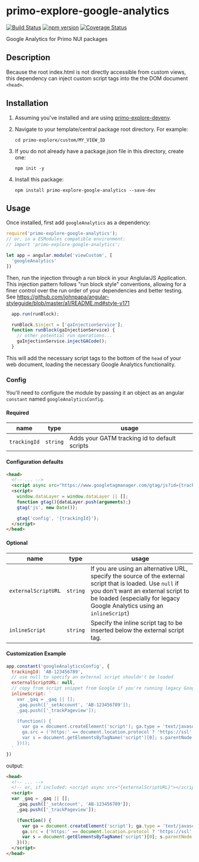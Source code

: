 # primo-explore-google-analytics

[![Build Status](https://travis-ci.org/NYULibraries/primo-explore-google-analytics.svg?branch=master)](https://travis-ci.org/NYULibraries/primo-explore-google-analytics)
[![npm version](https://img.shields.io/npm/v/primo-explore-google-analytics.svg)](https://www.npmjs.com/package/primo-explore-google-analytics)
[![Coverage Status](https://coveralls.io/repos/github/NYULibraries/primo-explore-google-analytics/badge.svg?branch=master)](https://coveralls.io/github/NYULibraries/primo-explore-google-analytics?branch=master)

Google Analytics for Primo NUI packages

## Description

Because the root index.html is not directly accessible from custom views, this dependency can inject custom script tags into the the DOM document `<head>`.

## Installation

1. Assuming you've installed and are using [primo-explore-devenv](https://github.com/ExLibrisGroup/primo-explore-devenv).

2. Navigate to your template/central package root directory. For example:
    ```
    cd primo-explore/custom/MY_VIEW_ID
    ```
3. If you do not already have a package.json file in this directory, create one:
    ```
    npm init -y
    ```
4. Install this package:
    ```
    npm install primo-explore-google-analytics --save-dev
    ```

## Usage


Once installed, first add `googleAnalytics` as a dependency:

```js
require('primo-explore-google-analytics');
// or, in a ESModules compatible environment:
// import 'primo-explore-google-analytics';

let app = angular.module('viewCustom', [
  'googleAnalytics'
])
```

Then, run the injection through a run block in your AnglularJS Application. This injection pattern follows "run block style" conventions, allowing for a finer control over the run order of your dependencies and better testing. See https://github.com/johnpapa/angular-styleguide/blob/master/a1/README.md#style-y171

```js
  app.run(runBlock);

  runBlock.$inject = ['gaInjectionService'];
  function runBlock(gaInjectionService) {
    // other potential run operations...
    gaInjectionService.injectGACode();
  }
```

This will add the necessary script tags to the bottom of the `head` of your web document, loading the necessary Google Analytics functionality.

### Config

You'll need to configure the module by passing it an object as an angular `constant` named `googleAnalyticsConfig`.

#### Required
| name | type | usage |
|------|-------------|--------|
| `trackingId` | `string` | Adds your GATM tracking id to default scripts ||

#### Configuration defaults

```html
<head>
  <!-- ... -->
  <script async src="https://www.googletagmanager.com/gtag/js?id={trackingId}"></script>
  <script>
    window.dataLayer = window.dataLayer || [];
    function gtag(){dataLayer.push(arguments);}
    gtag('js', new Date());

    gtag('config', '{trackingId}');
  </script>
</head>
```

#### Optional
| name | type | usage |
|------|-------------|--------|
| `externalScriptURL` | `string` |  If you are using an alternative URL, specify the source of the external script that is loaded. Use `null` if you don't want an external script to be loaded (especially for legacy Google Analytics using an `inlineScript`) |
| `inlineScript` | `string` | Specify the inline script tag to be inserted below the external script tag. ||

#### Customization Example

```js
app.constant('googleAnalyticsConfig', {
  trackingId: 'AB-123456789',
  // use null to specify an external script shouldn't be loaded
  externalScriptURL: null,
  // copy from script snippet from Google if you're running legacy Google Analytics
  inlineScript: `
    var _gaq = _gaq || [];
    _gaq.push(['_setAccount', 'AB-123456789']);
    _gaq.push(['_trackPageview']);

    (function() {
      var ga = document.createElement('script'); ga.type = 'text/javascript'; ga.async = true;
      ga.src = ('https:' == document.location.protocol ? 'https://ssl' : 'http://www') + '.google-analytics.com/ga.js';
      var s = document.getElementsByTagName('script')[0]; s.parentNode.insertBefore(ga, s);
    })();
  `
})
```
output:
```html
<head>
  <!-- ... -->
  <!-- or, if included: <script async src="{externalScriptURL}"></script> -->
  <script>
  var _gaq = _gaq || [];
    _gaq.push(['_setAccount', 'AB-123456789']);
    _gaq.push(['_trackPageview']);

    (function() {
      var ga = document.createElement('script'); ga.type = 'text/javascript'; ga.async = true;
      ga.src = ('https:' == document.location.protocol ? 'https://ssl' : 'http://www') + '.google-analytics.com/ga.js';
      var s = document.getElementsByTagName('script')[0]; s.parentNode.insertBefore(ga, s);
    })();
  </script>
</head>
```
